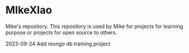 # MIkeXIao
Mike's repository.
This repository is used by Mike for projects for learning purpose or projects for open source to others.

2023-09-24 Add mongo db training project
